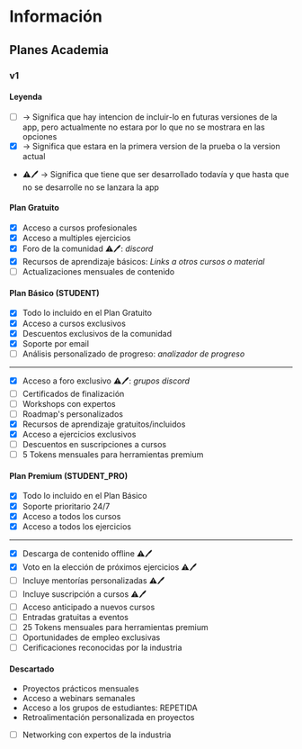 # Información
## Planes Academia
### v1
#### Leyenda
- [ ] -> Significa que hay intencion de incluir-lo en futuras versiones de la app, pero actualmente no estara por lo que no se mostrara en las opciones
- [x] -> Significa que estara en la primera version de la prueba o la version actual
- ⚠️🖊️ -> Significa que tiene que ser desarrollado todavía y que hasta que no se desarrolle no se lanzara la app
#### Plan Gratuito
- [x] Acceso a cursos profesionales
- [x] Acceso a multiples ejercicios
- [x] Foro de la comunidad ⚠️🖊️: _discord_
- [x] Recursos de aprendizaje básicos: _Links a otros cursos o material_
- [ ] Actualizaciones mensuales de contenido
#### Plan Básico (STUDENT)
- [x] Todo lo incluido en el Plan Gratuito
- [x] Acceso a cursos exclusivos
- [x] Descuentos exclusivos de la comunidad
- [x] Soporte por email
- [ ] Análisis personalizado de progreso: _analizador de progreso_
---
- [x] Acceso a foro exclusivo ⚠️🖊️: _grupos discord_
- [ ] Certificados de finalización
- [ ] Workshops con expertos
- [ ] Roadmap's personalizados
- [x] Recursos de aprendizaje gratuitos/incluidos
- [x] Acceso a ejercicios exclusivos
- [ ] Descuentos en suscripciones a cursos
- [ ] 5 Tokens mensuales para herramientas premium
#### Plan Premium (STUDENT_PRO)
- [x] Todo lo incluido en el Plan Básico
- [x] Soporte prioritario 24/7
- [x] Acceso a todos los cursos
- [x] Acceso a todos los ejercicios
---
- [x] Descarga de contenido offline ⚠️🖊️
- [x] Voto en la elección de próximos ejercicios ⚠️🖊️
- [ ] Incluye mentorías personalizadas ⚠️🖊️
- [ ] Incluye suscripción a cursos ⚠️🖊️
- [ ] Acceso anticipado a nuevos cursos
- [ ] Entradas gratuitas a eventos
- [ ] 25 Tokens mensuales para herramientas premium
- [ ] Oportunidades de empleo exclusivas
- [ ] Cerificaciones reconocidas por la industria
#### Descartado
- Proyectos prácticos mensuales
- Acceso a webinars semanales
- Acceso a los grupos de estudiantes: REPETIDA
- Retroalimentación personalizada en proyectos
- [ ] Networking con expertos de la industria

